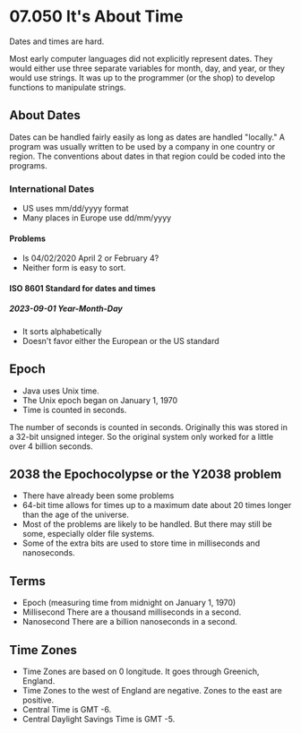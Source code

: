 # 07.050 It's About Time

Dates and times are hard.  

Most early computer languages did not explicitly represent dates.  They would either use three separate variables for month, day, and year, or they would use strings.  It was up to the programmer (or the shop) to develop functions to manipulate strings.

## About Dates

Dates can be handled fairly easily as long as dates are handled "locally."  A program was usually written to be used by a company in one country or region.  The conventions about dates in that region could be coded into the programs.

### International Dates

* US uses mm/dd/yyyy format
* Many places in Europe use dd/mm/yyyy

#### Problems

* Is 04/02/2020 April 2 or February 4?
* Neither form is easy to sort.

#### ISO 8601 Standard for dates and times

##### 2023-09-01   Year-Month-Day

* It sorts alphabetically
* Doesn't favor either the European or the US standard

## Epoch

* Java uses Unix time.
* The Unix epoch began on January 1, 1970
* Time is counted in seconds.

The number of seconds is counted in seconds.  Originally this was stored in a 32-bit unsigned integer.  So the original system only worked for a little over 4 billion seconds.

## 2038 the Epochocolypse or the Y2038 problem

* There have already been some problems
* 64-bit time allows for times up to a maximum date about 20 times longer than the age of the universe.
* Most of the problems are likely to be handled.  But there may still be some, especially older file systems.
* Some of the extra bits are used to store time in milliseconds and nanoseconds.

## Terms

* Epoch (measuring time from midnight on January 1, 1970)
* Millisecond   There are a thousand milliseconds in a second.
* Nanosecond There are a billion nanoseconds in a second.

## Time Zones

* Time Zones are based on 0 longitude.  It goes through Greenich, England.
* Time Zones to the west of England are negative.  Zones to the east are positive.
* Central Time is GMT -6.  
* Central Daylight Savings Time is GMT -5.

